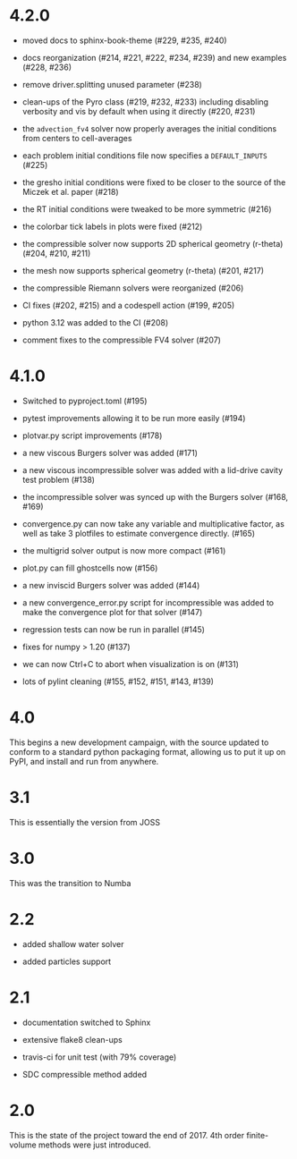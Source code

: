 # 4.2.0

  * moved docs to sphinx-book-theme (#229, #235, #240)

  * docs reorganization (#214, #221, #222, #234, #239) and new
    examples (#228, #236)

  * remove driver.splitting unused parameter (#238)

  * clean-ups of the Pyro class (#219, #232, #233) including disabling
    verbosity and vis by default when using it directly (#220, #231)

  * the `advection_fv4` solver now properly averages the initial
    conditions from centers to cell-averages

  * each problem initial conditions file now specifies a
    `DEFAULT_INPUTS` (#225)

  * the gresho initial conditions were fixed to be closer to the
    source of the Miczek et al. paper (#218)

  * the RT initial conditions were tweaked to be more symmetric (#216)

  * the colorbar tick labels in plots were fixed (#212)

  * the compressible solver now supports 2D spherical geometry
    (r-theta) (#204, #210, #211)

  * the mesh now supports spherical geometry (r-theta) (#201, #217)

  * the compressible Riemann solvers were reorganized (#206)

  * CI fixes (#202, #215) and a codespell action (#199, #205)

  * python 3.12 was added to the CI (#208)

  * comment fixes to the compressible FV4 solver (#207)

# 4.1.0

  * Switched to pyproject.toml (#195)

  * pytest improvements allowing it to be run more easily (#194)

  * plotvar.py script improvements (#178)

  * a new viscous Burgers solver was added (#171)

  * a new viscous incompressible solver was added with a lid-drive
    cavity test problem (#138)

  * the incompressible solver was synced up with the Burgers solver
    (#168, #169)

  * convergence.py can now take any variable and multiplicative
    factor, as well as take 3 plotfiles to estimate convergence
    directly. (#165)

  * the multigrid solver output is now more compact (#161)

  * plot.py can fill ghostcells now (#156)

  * a new inviscid Burgers solver was added (#144)

  * a new convergence_error.py script for incompressible was added to
    make the convergence plot for that solver (#147)

  * regression tests can now be run in parallel (#145)

  * fixes for numpy > 1.20 (#137)

  * we can now Ctrl+C to abort when visualization is on (#131)

  * lots of pylint cleaning (#155, #152, #151, #143, #139)

# 4.0

  This begins a new development campaign, with the source updated to
  conform to a standard python packaging format, allowing us to put
  it up on PyPI, and install and run from anywhere.

# 3.1

  This is essentially the version from JOSS

# 3.0

  This was the transition to Numba

# 2.2

  * added shallow water solver

  * added particles support

# 2.1

  * documentation switched to Sphinx

  * extensive flake8 clean-ups

  * travis-ci for unit test (with 79% coverage)

  * SDC compressible method added

# 2.0

  This is the state of the project toward the end of 2017.
  4th order finite-volume methods were just introduced.
